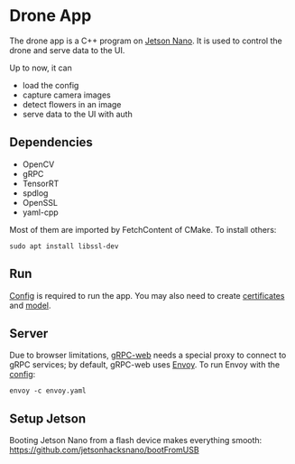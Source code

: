 # Drone App
The drone app is a C++ program on [Jetson Nano](https://developer.nvidia.com/embedded/jetson-nano-developer-kit). It is used to control the drone and serve data to the UI.

Up to now, it can 
- load the config
- capture camera images
- detect flowers in an image
- serve data to the UI with auth

## Dependencies

- OpenCV
- gRPC
- TensorRT
- spdlog
- OpenSSL
- yaml-cpp

Most of them are imported by FetchContent of CMake. To install others:

```shell
sudo apt install libssl-dev
```

## Run

[Config](tools/config.yaml) is required to run the app. You may also need to create [certificates](/tools/cert/) and [model](/model/).

## Server

Due to browser limitations, [gRPC-web](https://github.com/grpc/grpc-web) needs a special proxy to connect to gRPC services; by default, gRPC-web uses [Envoy](https://www.envoyproxy.io/). To run Envoy with the [config](tools/envoy.yaml):

```shell
envoy -c envoy.yaml
```

## Setup Jetson
Booting Jetson Nano from a flash device makes everything smooth: https://github.com/jetsonhacksnano/bootFromUSB